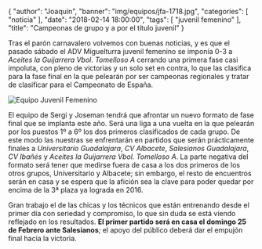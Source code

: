 {
"author": "Joaquín",
  "banner": "img/equipos/jfa-1718.jpg",
  "categories": [
    "noticia"
  ],
  "date": "2018-02-14 18:00:00",
  "tags": [
  "juvenil femenino"
  ],
  "title": "Campeonas de grupo y a por el título juvenil"
}

Tras el parón carnavalero volvemos con buenas noticias, y es que el
pasado sábado el ADV Miguelturra juvenil femenino se imponía 0-3 a
_Aceites la Guijarrera Vbol. Tomelloso A_ cerrando una primera fase
casi impoluta, con pleno de victorias y un solo set en contra, lo que
las clasifica para la fase final en la que pelearán por ser campeonas
regionales y tratar de clasificar para el Campeonato de España.

![Equipo Juvenil Femenino](../../../../../img/equipos/jfa-1718.jpg)

El equipo de Sergi y Joseman tendrá que afrontar un nuevo formato de
fase final que se implanta este año. Será una liga a una vuelta en la
que pelearán por los puestos 1º a 6º los dos primeros clasificados de
cada grupo. De este modo las nuestras se enfrentarán en partidos que
serán prácticamente finales a _Universitario Guadalajara_, _CV
Albacete_, _Salesianos Guadalajara_, _CV Ibañés_ y _Aceites la
Guijarrera Vbol. Tomelloso A_. La parte negativa del formato será
tener que medirse fuera de casa a los dos primeros de los otros
grupos, Universitario y Albacete; sin embargo, el resto de encuentros
serán en casa y se espera que la afición sea la clave para poder
quedar por encima de la 3ª plaza ya lograda en 2016.

Gran trabajo el de las chicas y los técnicos que están entrenando
desde el primer día con seriedad y compromiso, lo que sin duda se está
viendo reflejado en los resultados. **El primer partido será en casa el
domingo 25 de Febrero ante Salesianos**; el apoyo del público deberá dar
el empujón final hacia la victoria.

